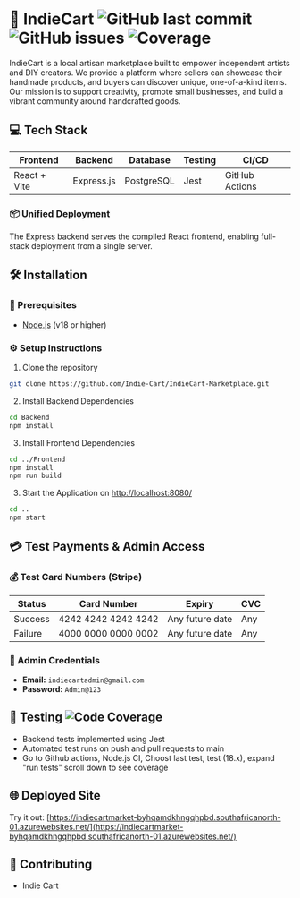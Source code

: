 # 🚀 IndieCart ![GitHub last commit](https://img.shields.io/github/last-commit/Indie-Cart/IndieCart-Marketplace?style=flat-square) ![GitHub issues](https://img.shields.io/github/issues/Indie-Cart/IndieCart-Marketplace?style=flat-square) ![Coverage](https://img.shields.io/badge/coverage-80.29%25-brightgreen?style=flat-square)

IndieCart is a local artisan marketplace built to empower independent artists and DIY creators. We provide a platform where sellers can showcase their handmade products, and buyers can discover unique, one-of-a-kind items. Our mission is to support creativity, promote small businesses, and build a vibrant community around handcrafted goods.


## 💻 Tech Stack

| Frontend     | Backend     | Database    | Testing | CI/CD         |
|--------------|-------------|-------------|---------|----------------|
| React + Vite | Express.js  | PostgreSQL  | Jest    | GitHub Actions |

### 📦 Unified Deployment

The Express backend serves the compiled React frontend, enabling full-stack deployment from a single server.

## 🛠️ Installation

### 🧰 Prerequisites

- [Node.js](https://nodejs.org/) (v18 or higher)

### ⚙️ Setup Instructions
1. Clone the repository
```bash
git clone https://github.com/Indie-Cart/IndieCart-Marketplace.git
```
2. Install Backend Dependencies
```bash
cd Backend
npm install
```
3. Install Frontend Dependencies
```bash
cd ../Frontend
npm install
npm run build
```

3. Start the Application on [http://localhost:8080/](http://localhost:8080/)
```bash
cd ..
npm start 
```

## 💳 Test Payments & Admin Access

### 💰 Test Card Numbers (Stripe)

| Status  | Card Number           | Expiry           | CVC  |
|---------|------------------------|------------------|------|
| Success | 4242 4242 4242 4242   | Any future date  | Any  |
| Failure | 4000 0000 0000 0002   | Any future date  | Any  |

### 👮 Admin Credentials

- **Email:** `indiecartadmin@gmail.com`  
- **Password:** `Admin@123`

## 🧪 Testing ![Code Coverage](https://img.shields.io/badge/coverage-80.29%25-brightgreen)
- Backend tests implemented using Jest
- Automated test runs on push and pull requests to main
- Go to Github actions, Node.js CI, Choost last test, test (18.x), expand "run tests" scroll down to see coverage

## 🌐 Deployed Site

Try it out: [https://indiecartmarket-byhqamdkhngqhpbd.southafricanorth-01.azurewebsites.net/](https://indiecartmarket-byhqamdkhngqhpbd.southafricanorth-01.azurewebsites.net/)

## 🤝 Contributing

- Indie Cart 
